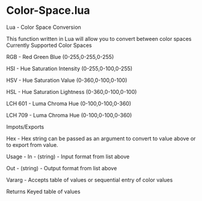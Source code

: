 Color-Space.lua
===============

Lua - Color Space Conversion 

This function written in Lua will allow you to convert between color spaces
Currently Supported Color Spaces

RGB - Red Green Blue (0-255,0-255,0-255)

HSI - Hue Saturation Intensity (0-255,0-100,0-255)

HSV - Hue Saturation Value (0-360,0-100,0-100)

HSL - Hue Saturation Lightness (0-360,0-100,0-100)

LCH 601 - Luma Chroma Hue (0-100,0-100,0-360)

LCH 709 - Luma Chroma Hue (0-100,0-100,0-360)


Impots/Exports

Hex - Hex string can be passed as an argument to convert to value above or to export from value.

Usage - 
In - (string) - Input format from list above

Out - (string) - Output format from list above

Vararg - Accepts table of values or sequential entry of color values

Returns Keyed table of values
